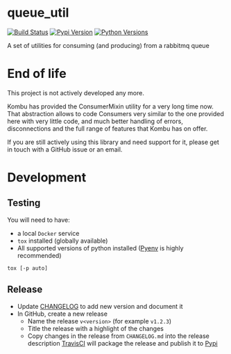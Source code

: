queue_util
==========
[![Build Status](https://travis-ci.com/EDITD/queue_util.svg?branch=master)](https://travis-ci.com/EDITD/queue_util)
[![Pypi Version](https://img.shields.io/pypi/v/queue_util.svg)](https://pypi.org/project/queue_util/)
[![Python Versions](https://img.shields.io/pypi/pyversions/queue_util.svg)](https://pypi.org/project/queue_util/)

A set of utilities for consuming (and producing) from a rabbitmq queue

# End of life
This project is not actively developed any more.

Kombu has provided the ConsumerMixin utility for a very long time now. That abstraction allows to
code Consumers very similar to the one provided here with very little code, and much better
handling of errors, disconnections and the full range of features that Kombu has on offer.

If you are still actively using this library and need support for it, please get in touch
with a GitHub issue or an email.

# Development
## Testing
You will need to have:
* a local `Docker` service
* `tox` installed (globally available)
* All supported versions of python installed ([Pyenv](https://github.com/pyenv/pyenv) is highly
 recommended)
```
tox [-p auto]
```

## Release
* Update [CHANGELOG](CHANGELOG.md) to add new version and document it
* In GitHub, create a new release
  * Name the release `v<version>` (for example `v1.2.3`)
  * Title the release with a highlight of the changes
  * Copy changes in the release from `CHANGELOG.md` into the release description
 [TravisCI](https://travis-ci.com/EDITD/queue_util) will package the release and publish it to
 [Pypi](https://pypi.org/project/queue_util/)
